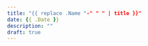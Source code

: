 ```yaml
---
title: "{{ replace .Name "-" " " | title }}"
date: {{ .Date }}
description: ""
draft: true
---
```



